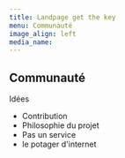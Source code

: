 ```yaml
---
title: Landpage get the key
menu: Communauté
image_align: left
media_name:
---
```


## Communauté

Idées

- Contribution
- Philosophie du projet
- Pas un service
- le potager d'internet